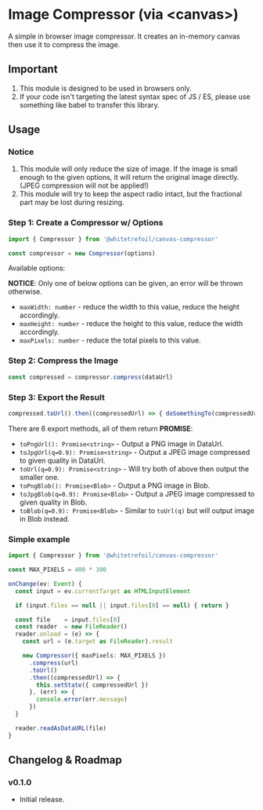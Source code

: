 Image Compressor (via \<canvas>)
=====================================================

A simple in browser image compressor.
It creates an in-memory canvas
then use it to compress the image.

Important
---------

1. This module is designed to be used in browsers only.
2. If your code isn't targeting the latest syntax spec of JS / ES,
please use something like babel to transfer this library.

Usage
-----

### Notice

1. This module will only reduce the size of image.
If the image is small enough to the given options,
it will return the original image directly.
(JPEG compression will not be applied!)
2. This module will try to keep the aspect radio intact,
but the fractional part may be lost during resizing.

### Step 1: Create a Compressor w/ Options

```typescript
import { Compressor } from '@whitetrefoil/canvas-compressor'

const compressor = new Compressor(options)
```

Available options:

**NOTICE**: Only one of below options can be given, an error will be thrown otherwise.

* `maxWidth: number` - reduce the width to this value, reduce the height accordingly.
* `maxHeight: number` - reduce the height to this value, reduce the width accordingly.
* `maxPixels: number` - reduce the total pixels to this value.

### Step 2: Compress the Image

```typescript
const compressed = compressor.compress(dataUrl)
```

### Step 3: Export the Result

```typescript
compressed.toUrl().then((compressedUrl) => { doSomethingTo(compressedUrl) })
```

There are 6 export methods, all of them return **PROMISE**:

* `toPngUrl(): Promise<string>` - Output a PNG image in DataUrl.
* `toJpgUrl(q=0.9): Promise<string>` - Output a JPEG image compressed to given quality in DataUrl.
* `toUrl(q=0.9): Promise<string>` - Will try both of above then output the smaller one.
* `toPngBlob(): Promise<Blob>` - Output a PNG image in Blob.
* `toJpgBlob(q=0.9): Promise<Blob>` - Output a JPEG image compressed to given quality in Blob.
* `toBlob(q=0.9): Promise<Blob>` - Similar to `toUrl(q)` but will output image in Blob instead.

### Simple example
```typescript
import { Compressor } from '@whitetrefoil/canvas-compressor'

const MAX_PIXELS = 400 * 300

onChange(ev: Event) {
  const input = ev.currentTarget as HTMLInputElement

  if (input.files == null || input.files[0] == null) { return }

  const file    = input.files[0]
  const reader  = new FileReader()
  reader.onload = (e) => {
    const url = (e.target as FileReader).result

    new Compressor({ maxPixels: MAX_PIXELS })
      .compress(url)
      .toUrl()
      .then((compressedUrl) => {
        this.setState({ compressedUrl })
      }, (err) => {
        console.error(err.message)
      })
  }

  reader.readAsDataURL(file)
}

```

Changelog & Roadmap
-------------------

### v0.1.0

* Initial release.
